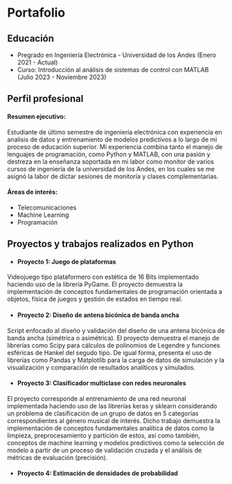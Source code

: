 # Portafolio

## Educación
* Pregrado en Ingeniería Electrónica - Universidad de los Andes  (Enero 2021 - Actual)
* Curso: Introducción al análisis de sistemas de control con MATLAB (Julio 2023 - Noviembre 2023)

## Perfil profesional

#### Resumen ejecutivo: 
Estudiante de último semestre de ingeniería electrónica con experiencia en analisis de datos y entrenamiento de modelos predictivos a lo largo de mi proceso de educación superior. Mi experiencia combina tanto el manejo de lenguajes de programación, como Python y MATLAB, con una pasión y destreza en la enseñanza soportada en mi labor como monitor de varios cursos de ingeniería de la universidad de los Andes, en los cuales se me asignó la labor de dictar sesiones de monitoría y clases complementarias.

#### Áreas de interés:
* Telecomunicaciones
* Machine Learning
* Programación 

## Proyectos y trabajos realizados en Python

* #### Proyecto 1: Juego de plataformas
Videojuego tipo plataformero con estética de 16 Bits implementado haciendo uso de la librería PyGame. El proyecto demuestra la implementación de conceptos fundamentales de programación orientada a objetos, física de juegos y gestión de estados en tiempo real. 


* #### Proyecto 2: Diseño de antena bicónica de banda ancha
Script enfocado al diseño y validación del diseño de una antena bicónica de banda ancha (simétrica o asimétrica). El proyecto demuestra el manejo de librerías como Scipy para cálculos de polinomios de Legendre y funciones esféricas de Hankel del segudo tipo. De igual forma, presenta el uso de librerías como Pandas y Matplotlib para la carga de datos de simulación y la visualización y comparación de resultados analíticos y simulados.

  
* #### Proyecto 3: Clasificador multiclase con redes neuronales
El proyecto corresponde al entrenamiento de una red neuronal implementada haciendo uso de las librerías keras y sklearn considerando un problema de clasificación de un grupo de datos en 5 categorías correspondientes al género musical de interés. Dicho trabajo demuestra la implementación de conceptos fundamentales analítica de datos como la limpieza, preprocesamiento y partición de estos, así como también, conceptos de machine learning y modelos predictivos como la selección de modelo a partir de un proceso de validación cruzada y el análisis de métricas de evaluación (precisión).

  
* #### Proyecto 4: Estimación de densidades de probabilidad

  
